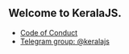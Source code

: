 ## Welcome to KeralaJS.

* [Code of Conduct](https://gist.github.com/kp666/250f52e91221e0ed31258c69f80e6bcc)
* [Telegram group: @keralajs](https://t.me/keralajs)
